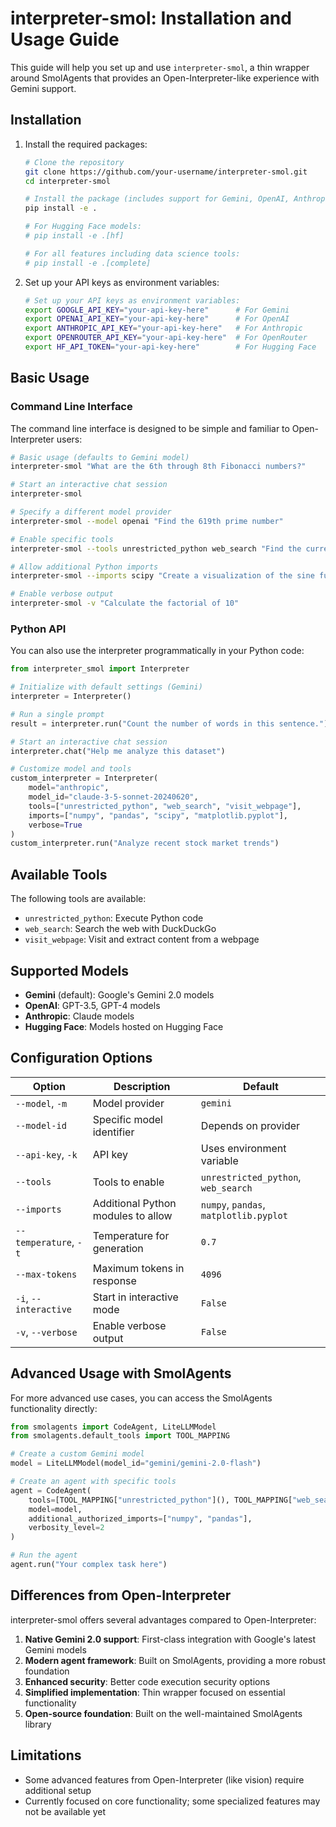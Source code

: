 # interpreter-smol: Installation and Usage Guide

This guide will help you set up and use `interpreter-smol`, a thin wrapper around SmolAgents that provides an Open-Interpreter-like experience with Gemini support.

## Installation

1. Install the required packages:

    ```bash
    # Clone the repository
    git clone https://github.com/your-username/interpreter-smol.git
    cd interpreter-smol

    # Install the package (includes support for Gemini, OpenAI, Anthropic, and OpenRouter via LiteLLM)
    pip install -e .

    # For Hugging Face models:
    # pip install -e .[hf]

    # For all features including data science tools:
    # pip install -e .[complete]
    ```

2. Set up your API keys as environment variables:

    ```bash
    # Set up your API keys as environment variables:
    export GOOGLE_API_KEY="your-api-key-here"      # For Gemini
    export OPENAI_API_KEY="your-api-key-here"      # For OpenAI
    export ANTHROPIC_API_KEY="your-api-key-here"   # For Anthropic
    export OPENROUTER_API_KEY="your-api-key-here"  # For OpenRouter
    export HF_API_TOKEN="your-api-key-here"        # For Hugging Face
    ```

## Basic Usage

### Command Line Interface

The command line interface is designed to be simple and familiar to Open-Interpreter users:

```bash
# Basic usage (defaults to Gemini model)
interpreter-smol "What are the 6th through 8th Fibonacci numbers?"

# Start an interactive chat session
interpreter-smol

# Specify a different model provider
interpreter-smol --model openai "Find the 619th prime number"

# Enable specific tools
interpreter-smol --tools unrestricted_python web_search "Find the current Bitcoin price and plot it"

# Allow additional Python imports
interpreter-smol --imports scipy "Create a visualization of the sine function"

# Enable verbose output
interpreter-smol -v "Calculate the factorial of 10"
```

### Python API

You can also use the interpreter programmatically in your Python code:

```python
from interpreter_smol import Interpreter

# Initialize with default settings (Gemini)
interpreter = Interpreter()

# Run a single prompt
result = interpreter.run("Count the number of words in this sentence.")

# Start an interactive chat session
interpreter.chat("Help me analyze this dataset")

# Customize model and tools
custom_interpreter = Interpreter(
    model="anthropic",
    model_id="claude-3-5-sonnet-20240620",
    tools=["unrestricted_python", "web_search", "visit_webpage"],
    imports=["numpy", "pandas", "scipy", "matplotlib.pyplot"],
    verbose=True
)
custom_interpreter.run("Analyze recent stock market trends")
```

## Available Tools

The following tools are available:

- `unrestricted_python`: Execute Python code
- `web_search`: Search the web with DuckDuckGo
- `visit_webpage`: Visit and extract content from a webpage

## Supported Models

- **Gemini** (default): Google's Gemini 2.0 models
- **OpenAI**: GPT-3.5, GPT-4 models
- **Anthropic**: Claude models
- **Hugging Face**: Models hosted on Hugging Face

## Configuration Options

| Option | Description | Default |
|--------|-------------|---------|
| `--model`, `-m` | Model provider | `gemini` |
| `--model-id` | Specific model identifier | Depends on provider |
| `--api-key`, `-k` | API key | Uses environment variable |
| `--tools` | Tools to enable | `unrestricted_python`, `web_search` |
| `--imports` | Additional Python modules to allow | `numpy`, `pandas`, `matplotlib.pyplot` |
| `--temperature`, `-t` | Temperature for generation | `0.7` |
| `--max-tokens` | Maximum tokens in response | `4096` |
| `-i`, `--interactive` | Start in interactive mode | `False` |
| `-v`, `--verbose` | Enable verbose output | `False` |

## Advanced Usage with SmolAgents

For more advanced use cases, you can access the SmolAgents functionality directly:

```python
from smolagents import CodeAgent, LiteLLMModel
from smolagents.default_tools import TOOL_MAPPING

# Create a custom Gemini model
model = LiteLLMModel(model_id="gemini/gemini-2.0-flash")

# Create an agent with specific tools
agent = CodeAgent(
    tools=[TOOL_MAPPING["unrestricted_python"](), TOOL_MAPPING["web_search"]()],
    model=model,
    additional_authorized_imports=["numpy", "pandas"],
    verbosity_level=2
)

# Run the agent
agent.run("Your complex task here")
```

## Differences from Open-Interpreter

interpreter-smol offers several advantages compared to Open-Interpreter:

1. **Native Gemini 2.0 support**: First-class integration with Google's latest Gemini models
2. **Modern agent framework**: Built on SmolAgents, providing a more robust foundation
3. **Enhanced security**: Better code execution security options
4. **Simplified implementation**: Thin wrapper focused on essential functionality
5. **Open-source foundation**: Built on the well-maintained SmolAgents library

## Limitations

- Some advanced features from Open-Interpreter (like vision) require additional setup
- Currently focused on core functionality; some specialized features may not be available yet
